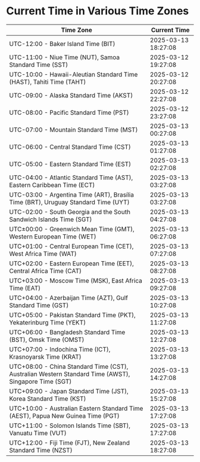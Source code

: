 # Current Time in Various Time Zones

| Time Zone | Current Time |
|-----------|--------------|
| UTC-12:00 - Baker Island Time (BIT) | 2025-03-13 18:27:08 |
| UTC-11:00 - Niue Time (NUT), Samoa Standard Time (SST) | 2025-03-12 19:27:08 |
| UTC-10:00 - Hawaii-Aleutian Standard Time (HAST), Tahiti Time (TAHT) | 2025-03-12 20:27:08 |
| UTC-09:00 - Alaska Standard Time (AKST) | 2025-03-12 22:27:08 |
| UTC-08:00 - Pacific Standard Time (PST) | 2025-03-12 23:27:08 |
| UTC-07:00 - Mountain Standard Time (MST) | 2025-03-13 00:27:08 |
| UTC-06:00 - Central Standard Time (CST) | 2025-03-13 01:27:08 |
| UTC-05:00 - Eastern Standard Time (EST) | 2025-03-13 02:27:08 |
| UTC-04:00 - Atlantic Standard Time (AST), Eastern Caribbean Time (ECT) | 2025-03-13 03:27:08 |
| UTC-03:00 - Argentina Time (ART), Brasília Time (BRT), Uruguay Standard Time (UYT) | 2025-03-13 03:27:08 |
| UTC-02:00 - South Georgia and the South Sandwich Islands Time (SGT) | 2025-03-13 04:27:08 |
| UTC±00:00 - Greenwich Mean Time (GMT), Western European Time (WET) | 2025-03-13 06:27:08 |
| UTC+01:00 - Central European Time (CET), West Africa Time (WAT) | 2025-03-13 07:27:08 |
| UTC+02:00 - Eastern European Time (EET), Central Africa Time (CAT) | 2025-03-13 08:27:08 |
| UTC+03:00 - Moscow Time (MSK), East Africa Time (EAT) | 2025-03-13 09:27:08 |
| UTC+04:00 - Azerbaijan Time (AZT), Gulf Standard Time (GST) | 2025-03-13 10:27:08 |
| UTC+05:00 - Pakistan Standard Time (PKT), Yekaterinburg Time (YEKT) | 2025-03-13 11:27:08 |
| UTC+06:00 - Bangladesh Standard Time (BST), Omsk Time (OMST) | 2025-03-13 12:27:08 |
| UTC+07:00 - Indochina Time (ICT), Krasnoyarsk Time (KRAT) | 2025-03-13 13:27:08 |
| UTC+08:00 - China Standard Time (CST), Australian Western Standard Time (AWST), Singapore Time (SGT) | 2025-03-13 14:27:08 |
| UTC+09:00 - Japan Standard Time (JST), Korea Standard Time (KST) | 2025-03-13 15:27:08 |
| UTC+10:00 - Australian Eastern Standard Time (AEST), Papua New Guinea Time (PGT) | 2025-03-13 17:27:08 |
| UTC+11:00 - Solomon Islands Time (SBT), Vanuatu Time (VUT) | 2025-03-13 17:27:08 |
| UTC+12:00 - Fiji Time (FJT), New Zealand Standard Time (NZST) | 2025-03-13 18:27:08 |
